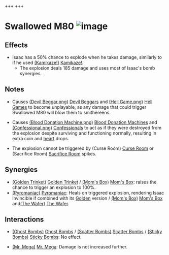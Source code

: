 +++
+++

 # Swallowed M80 ![image](/image/Swallowed_M80.png) 

Effects
---------


* Isaac has a 50% chance to explode when he takes damage, similarly to if he used [(Kamikaze!)](/wiki/Kamikaze! "Kamikaze!") [Kamikaze!](/wiki/Kamikaze! "Kamikaze!").
	+ The explosion deals 185 damage and uses most of Isaac's bomb synergies.


Notes
-------


* Causes [(Devil Beggar.png)](https://static.wikia.nocookie.net/bindingofisaacre_gamepedia/images/b/b6/Devil_Beggar.png/revision/latest?cb=20210821101216) [Devil Beggars](/wiki/Beggar#Devil_Beggar "Beggar") and [(Hell Game.png)](https://static.wikia.nocookie.net/bindingofisaacre_gamepedia/images/0/0b/Hell_Game.png/revision/latest?cb=20210824102920) [Hell Games](/wiki/Beggar#Hell_Game "Beggar") to become unplayable, as any damage that could trigger Swallowed M80 will blow them to smithereens.


* Causes [(Blood Donation Machine.png)](https://static.wikia.nocookie.net/bindingofisaacre_gamepedia/images/6/6e/Blood_Donation_Machine.png/revision/latest?cb=20210821075842) [Blood Donation Machines](/wiki/Machines#Blood_Donation_Machine "Machines") and [(Confessional.png)](https://static.wikia.nocookie.net/bindingofisaacre_gamepedia/images/1/1d/Confessional.png/revision/latest?cb=20210824103001) [Confessionals](/wiki/Machines#Confessional "Machines") to act as if they were destroyed from the explosion despite surviving and functioning normally, resulting in extra coin and [heart](/wiki/Heart "Heart") drops.
* The explosion cannot be triggered by (Curse Room) [Curse Room](/wiki/Curse_Room "Curse Room") or (Sacrifice Room) [Sacrifice Room](/wiki/Sacrifice_Room "Sacrifice Room") spikes.


Synergies
-----------


* [(Golden Trinket)](/wiki/Golden_Trinket "Golden Trinket") [Golden Trinket](/wiki/Golden_Trinket "Golden Trinket") / [(Mom's Box)](/wiki/Mom%27s_Box "Mom's Box") [Mom's Box](/wiki/Mom%27s_Box "Mom's Box"): raises the chance to trigger an explosion to 100%.
* [(Pyromaniac)](/wiki/Pyromaniac "Pyromaniac") [Pyromaniac](/wiki/Pyromaniac "Pyromaniac"): Heals on triggered explosion, rendering Isaac invincible if combined with its [Golden](/wiki/Golden_Trinket "Golden Trinket") version / [(Mom's Box)](/wiki/Mom%27s_Box "Mom's Box") [Mom's Box](/wiki/Mom%27s_Box "Mom's Box") and[(The Wafer)](/wiki/The_Wafer "The Wafer") [The Wafer](/wiki/The_Wafer "The Wafer").


Interactions
--------------


* [(Ghost Bombs)](/wiki/Ghost_Bombs "Ghost Bombs") [Ghost Bombs](/wiki/Ghost_Bombs "Ghost Bombs") / [(Scatter Bombs)](/wiki/Scatter_Bombs "Scatter Bombs") [Scatter Bombs](/wiki/Scatter_Bombs "Scatter Bombs") / [(Sticky Bombs)](/wiki/Sticky_Bombs "Sticky Bombs") [Sticky Bombs](/wiki/Sticky_Bombs "Sticky Bombs"): No effect.


* [(Mr. Mega)](/wiki/Mr._Mega "Mr. Mega") [Mr. Mega](/wiki/Mr._Mega "Mr. Mega"): Damage is not increased further.


